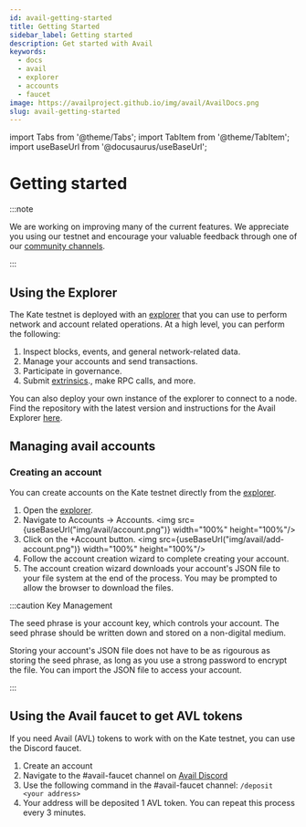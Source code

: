 ```yaml
---
id: avail-getting-started
title: Getting Started
sidebar_label: Getting started
description: Get started with Avail
keywords:
  - docs
  - avail
  - explorer
  - accounts
  - faucet
image: https://availproject.github.io/img/avail/AvailDocs.png
slug: avail-getting-started
---
```

import Tabs from '@theme/Tabs';
import TabItem from '@theme/TabItem';
import useBaseUrl from '@docusaurus/useBaseUrl';

# Getting started

:::note

We are working on improving many of the current features. We appreciate you using our testnet and encourage your valuable feedback through one of our [<ins>community channels</ins>](https://discord.gg/y6fHnxZQX8).

:::

## Using the Explorer

The Kate testnet is deployed with an [explorer](https://kate.avail.tools/) that you can use to perform network and account related operations. At a high level, you can perform the following:

1. Inspect blocks, events, and general network-related data.
2. Manage your accounts and send transactions.
3. Participate in governance.
4. Submit [extrinsics](https://docs.substrate.io/v3/concepts/extrinsics/)., make RPC calls, and more.

You can also deploy your own instance of the explorer to connect to a node. Find the repository with the latest version and instructions for the Avail Explorer [here](https://github.com/availproject/avail-apps).

## Managing avail accounts

### Creating an account

You can create accounts on the Kate testnet directly from the [explorer](https://kate.avail.tools/).

1. Open the [explorer](https://kate.avail.tools/).
2. Navigate to Accounts -> Accounts.
<img src={useBaseUrl("img/avail/account.png")} width="100%" height="100%"/>
3. Click on the +Account button.
<img src={useBaseUrl("img/avail/add-account.png")} width="100%" height="100%"/>
4. Follow the account creation wizard to complete creating your account.
5. The account creation wizard downloads your account's JSON file to your file system at the end of the process. You may be prompted to allow the browser to download the files.

:::caution Key Management

The seed phrase is your account key, which controls your account.
The seed phrase should be written down and stored on a non-digital medium.

Storing your account's JSON file does not have to be as rigourous as storing the seed phrase,
as long as you use a strong password to encrypt the file. You can import the JSON file to
access your account.

:::

## Using the Avail faucet to get AVL tokens

If you need Avail (AVL) tokens to work with on the Kate testnet, you can use the Discord faucet.

1. Create an account <link to account creation>
2. Navigate to the #avail-faucet channel on [Avail Discord]()
3. Use the following command in the #avail-faucet channel:
`/deposit <your address> `
4. Your address will be deposited 1 AVL token. You can repeat this process every 3 minutes.

